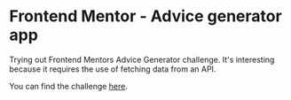 # Frontend Mentor - Advice generator app

Trying out Frontend Mentors Advice Generator challenge. It's interesting because it requires the use of fetching data from an API.

You can find the challenge [here](https://www.frontendmentor.io/challenges/advice-generator-app-QdUG-13db).